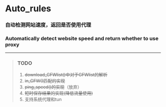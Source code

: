 # Auto_rules
### 自动检测网站速度，返回是否使用代理
### Automatically detect website speed and return whether to use proxy
***
>### TODO
>1. ~~download_GFWlist()中对于GFWlist的解析~~
>2. ~~in_GFW()匹配的实现~~
>3. ~~ping_speed()的实现~~（放弃）
>4. ~~短时保存结果的实现(降低流量使用)~~
>5. 支持系统代理和tun